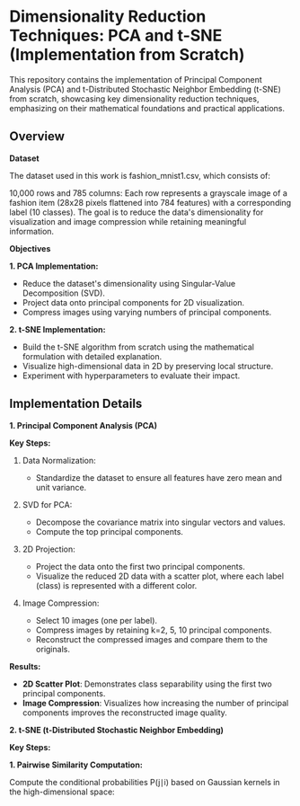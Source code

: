 # Dimensionality Reduction Techniques: PCA and t-SNE (Implementation from Scratch)

This repository contains the implementation of Principal Component Analysis (PCA) and t-Distributed Stochastic Neighbor Embedding (t-SNE) from scratch, showcasing key dimensionality reduction techniques, emphasizing on their mathematical foundations and practical applications.

## Overview

**Dataset**

The dataset used in this work is fashion_mnist1.csv, which consists of:

10,000 rows and 785 columns: Each row represents a grayscale image of a fashion item (28x28 pixels flattened into 784 features) with a corresponding label (10 classes).
The goal is to reduce the data's dimensionality for visualization and image compression while retaining meaningful information.

**Objectives**

**1. PCA Implementation:**

- Reduce the dataset's dimensionality using Singular-Value Decomposition (SVD).
- Project data onto principal components for 2D visualization.
- Compress images using varying numbers of principal components.

**2. t-SNE Implementation:**

- Build the t-SNE algorithm from scratch using the mathematical formulation with detailed explanation.
- Visualize high-dimensional data in 2D by preserving local structure.
- Experiment with hyperparameters to evaluate their impact.

## Implementation Details

**1. Principal Component Analysis (PCA)**

**Key Steps:**

1. Data Normalization:

    - Standardize the dataset to ensure all features have zero mean and unit variance.
  
2. SVD for PCA:

    - Decompose the covariance matrix into singular vectors and values.
    - Compute the top principal components.
  
3. 2D Projection:

    - Project the data onto the first two principal components.
    - Visualize the reduced 2D data with a scatter plot, where each label (class) is represented with a different color.
  
4. Image Compression:

    - Select 10 images (one per label).
    - Compress images by retaining k=2, 5, 10 principal components.
    - Reconstruct the compressed images and compare them to the originals.
    
**Results:**
  
- **2D Scatter Plot**: Demonstrates class separability using the first two principal components.
- **Image Compression**: Visualizes how increasing the number of principal components improves the reconstructed image quality.

**2. t-SNE (t-Distributed Stochastic Neighbor Embedding)**
  
**Key Steps:** 

**1. Pairwise Similarity Computation:**

Compute the conditional probabilities P(j∣i) based on Gaussian kernels in the high-dimensional space:

  
